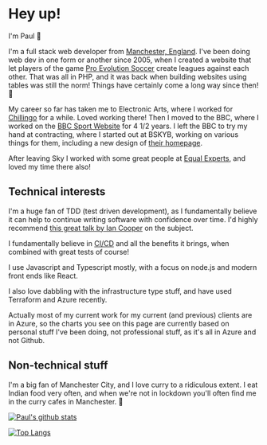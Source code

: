 # Hey up!

I'm Paul 👋

I'm a full stack web developer from [Manchester, England](https://en.wikipedia.org/wiki/Manchester). I've been doing web dev in one form or another since 2005, when I created a website that let players of the game [Pro Evolution Soccer](https://en.wikipedia.org/wiki/Pro_Evolution_Soccer) create leagues against each other. That was all in PHP, and it was back when building websites using tables was still the norm! Things have certainly come a long way since then! 🤣

My career so far has taken me to Electronic Arts, where I worked for [Chillingo](https://www.ea.com/ea-studios/chillingo) for a while. Loved working there! Then I moved to the BBC, where I worked on the [BBC Sport Website](https://www.bbc.co.uk/sport) for 4 1/2 years. I left the BBC to try my hand at contracting, where I started out at BSKYB, working on various things for them, including a new design of [their homepage](https://www.sky.com/).

After leaving Sky I worked with some great people at [Equal Experts](https://www.equalexperts.com/), and loved my time there also!

## Technical interests

I'm a huge fan of TDD (test driven development), as I fundamentally believe it can help to continue writing software with confidence over time. I'd highly recommend [this great talk by Ian Cooper](https://www.youtube.com/watch?v=EZ05e7EMOLM) on the subject.

I fundamentally believe in [CI/CD](https://www.synopsys.com/blogs/software-security/agile-cicd-devops-difference/) and all the benefits it brings, when combined with great tests of course!

I use Javascript and Typescript mostly, with a focus on node.js and modern front ends like React.

I also love dabbling with the infrastructure type stuff, and have used Terraform and Azure recently.

Actually most of my current work for my current (and previous) clients are in Azure, so the charts you see on this page are currently based on personal stuff I've been doing, not professional stuff, as it's all in Azure and not Github.

## Non-technical stuff

I'm a big fan of Manchester City, and I love curry to a ridiculous extent. I eat Indian food very often, and when we're not in lockdown you'll often find me in the curry cafes in Manchester. 🍛

[![Paul's github stats](https://github-readme-stats.vercel.app/api?username=citypaul&count_private=true&show_icons=true&theme=tokyonight)](https://github.com/anuraghazra/github-readme-stats)

[![Top Langs](https://github-readme-stats.vercel.app/api/top-langs/?username=citypaul&layout=compact&theme=tokyonight)](https://github.com/anuraghazra/github-readme-stats)
